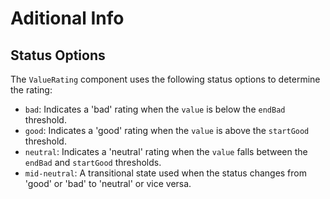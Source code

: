 # Aditional Info

## Status Options

The `ValueRating` component uses the following status options to determine the rating:

- `bad`: Indicates a 'bad' rating when the `value` is below the `endBad` threshold.
- `good`: Indicates a 'good' rating when the `value` is above the `startGood` threshold.
- `neutral`: Indicates a 'neutral' rating when the `value` falls between the `endBad` and `startGood` thresholds.
- `mid-neutral`: A transitional state used when the status changes from 'good' or 'bad' to 'neutral' or vice versa.
